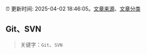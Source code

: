 :alarm_clock: 更新时间: 2025-04-02 18:46:05。[文章来源](/README.md)、[文章分类](/TAGS.md)

## Git、SVN


> 关键字：`Git`、`SVN`



